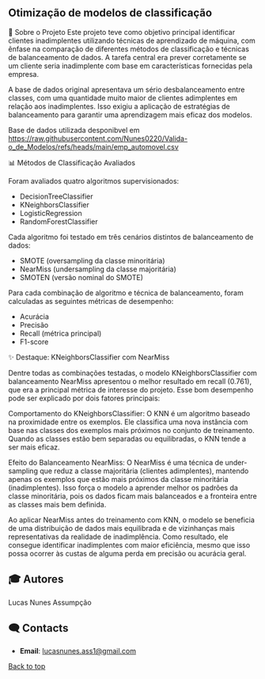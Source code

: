 ## Otimização de modelos de classificação</h2>

🎯 Sobre o Projeto
Este projeto teve como objetivo principal identificar clientes inadimplentes utilizando técnicas de aprendizado de máquina, com ênfase na comparação de diferentes métodos de classificação e técnicas de balanceamento de dados. A tarefa central era prever corretamente se um cliente seria inadimplente com base em características fornecidas pela empresa.

A base de dados original apresentava um sério desbalanceamento entre classes, com uma quantidade muito maior de clientes adimplentes em relação aos inadimplentes. Isso exigiu a aplicação de estratégias de balanceamento para garantir uma aprendizagem mais eficaz dos modelos.

Base de dados utilizada desponibvel em https://raw.githubusercontent.com/Nunes0220/Valida-o_de_Modelos/refs/heads/main/emp_automovel.csv

📊 Métodos de Classificação Avaliados

Foram avaliados quatro algoritmos supervisionados:

- DecisionTreeClassifier
- KNeighborsClassifier
- LogisticRegression
- RandomForestClassifier

Cada algoritmo foi testado em três cenários distintos de balanceamento de dados:

- SMOTE (oversampling da classe minoritária)
- NearMiss (undersampling da classe majoritária)
- SMOTEN (versão nominal do SMOTE)

Para cada combinação de algoritmo e técnica de balanceamento, foram calculadas as seguintes métricas de desempenho:

- Acurácia
- Precisão
- Recall (métrica principal)
- F1-score

✨ Destaque: KNeighborsClassifier com NearMiss

Dentre todas as combinações testadas, o modelo KNeighborsClassifier com balanceamento NearMiss apresentou o melhor resultado em recall (0.761), que era a principal métrica de interesse do projeto. Esse bom desempenho pode ser explicado por dois fatores principais: 

Comportamento do KNeighborsClassifier: O KNN é um algoritmo baseado na proximidade entre os exemplos. Ele classifica uma nova instância com base nas classes dos exemplos mais próximos no conjunto de treinamento. Quando as classes estão bem separadas ou equilibradas, o KNN tende a ser mais eficaz.

Efeito do Balanceamento NearMiss: O NearMiss é uma técnica de under-sampling que reduz a classe majoritária (clientes adimplentes), mantendo apenas os exemplos que estão mais próximos da classe minoritária (inadimplentes). Isso força o modelo a aprender melhor os padrões da classe minoritária, pois os dados ficam mais balanceados e a fronteira entre as classes mais bem definida.

Ao aplicar NearMiss antes do treinamento com KNN, o modelo se beneficia de uma distribuição de dados mais equilibrada e de vizinhanças mais representativas da realidade de inadimplência. Como resultado, ele consegue identificar inadimplentes com maior eficiência, mesmo que isso possa ocorrer às custas de alguma perda em precisão ou acurácia geral.


## 🎓 Autores
Lucas Nunes Assumpção

## 🗨️ Contacts

- **Email**: lucasnunes.ass1@gmail.com

[Back to top](#top)

